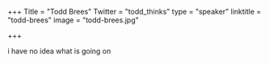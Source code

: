+++
Title = "Todd Brees"
Twitter = "todd_thinks"
type = "speaker"
linktitle = "todd-brees"
image = "todd-brees.jpg"

+++

i have no idea what is going on
